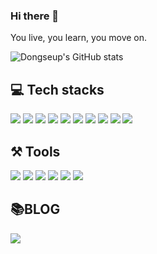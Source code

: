 
### Hi there 👋
You live, you learn, you move on.

![Dongseup's GitHub stats](https://github-readme-stats.vercel.app/api?username=ShimDongseup&show_icons=true&theme=transparent)

## 💻 Tech stacks
<img src="https://img.shields.io/badge/JavaScript-F7DF1E?style=for-the-badge&logo=javascript&logoColor=fff"/> <img src="https://img.shields.io/badge/React-1572B6?style=for-the-badge&logo=React&logoColor=fff"/> <img src="https://img.shields.io/badge/next.js-000?style=for-the-badge&logo=next.js&logoColor=fff"/> <img src="https://img.shields.io/badge/node.js-339933?style=for-the-badge&logo=node.js&logoColor=fff"/> <img src="https://img.shields.io/badge/HTML5-E34F26?style=for-the-badge&logo=html5&logoColor=fff"/> <img src="https://img.shields.io/badge/CSS3-1572B6?style=for-the-badge&logo=css3&logoColor=fff"/> <img src="https://img.shields.io/badge/Sass-CC6699?style=for-the-badge&logo=sass&logoColor=fff"/> <img src="https://img.shields.io/badge/styled components-CC6699?style=for-the-badge&logo=styled-components&logoColor=fff"/> <img src="https://img.shields.io/badge/tailwindCSS-06B6D4?style=for-the-badge&logo=tailwindCSS&logoColor=fff"/>
<img src="https://img.shields.io/badge/Adobe%20Illustrator-FF9A00?style=for-the-badge&logo=adobe%20illustrator&logoColor=fff"/>

## ⚒️ Tools
<img src="https://img.shields.io/badge/github-000?style=for-the-badge&logo=github&logoColor=fff"/> <img src="https://img.shields.io/badge/git-F05032?style=for-the-badge&logo=git&logoColor=fff"/> <img src="https://img.shields.io/badge/notion-000?style=for-the-badge&logo=notion&logoColor=fff"/> <img src="https://img.shields.io/badge/trello-0052CC?style=for-the-badge&logo=trello&logoColor=fff"/> <img src="https://img.shields.io/badge/slack-4A154B?style=for-the-badge&logo=slack&logoColor=fff"/> <img src="https://img.shields.io/badge/gitbook-3884FF?style=for-the-badge&logo=gitbook&logoColor=fff"/>

## 📚BLOG
<a href="https://velog.io/@dkwmspzk"><img src="https://img.shields.io/badge/velog-20C997?style=for-the-badge&logo=velog&logoColor=fff"/></a>
